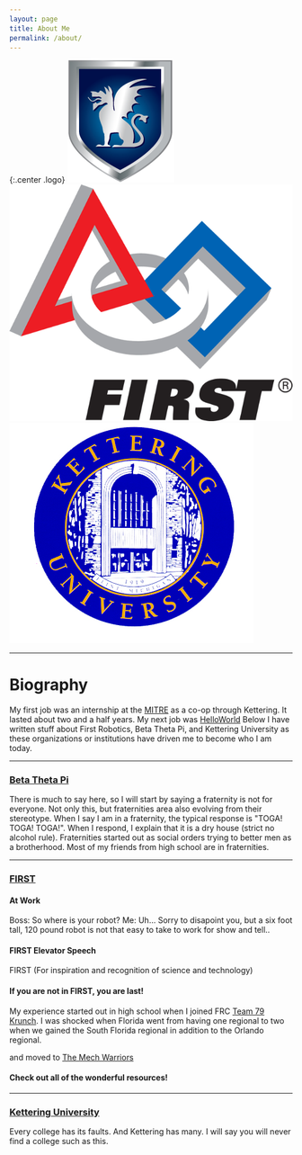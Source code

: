```yaml
---
layout: page
title: About Me
permalink: /about/
---
```


{:.center .logo}
[![Beta Theta Pi Logo](/assets/logos/btplogo.png )](http://betathetapi.org)
[![First Robotics Logo](/assets/logos/firstlogo.png )](http://usfirst.org)
[![Kettering University Logo](/assets/logos/kulogo.png )](http://kettering.edu)

- - -

# Biography

My first job was an internship at the [MITRE](http://www.mitre.org/) as a co-op through Kettering. It lasted about two and a half years. My next job was [HelloWorld](http://www.helloworld.com/)
Below I have written stuff about First Robotics, Beta Theta Pi, and Kettering University as these organizations or institutions have driven me to become who I am today.

- - -

### [Beta Theta Pi](http://betathetapi.org)

There is much to say here, so I will start by saying a fraternity is not for everyone. Not only this, but fraternities area also evolving from their stereotype. When I say I am in a fraternity, the typical response is "TOGA! TOGA! TOGA!". When I respond, I explain that it is a dry house (strict no alcohol rule). Fraternities started out as social orders trying to better men as a brotherhood. Most of my friends from high school are in fraternities. 

- - -

### [FIRST](http://usfirst.org)

#### At Work
Boss: So where is your robot?
Me: Uh... Sorry to disapoint you, but a six foot tall, 120 pound
robot is not that easy to take to work for show and tell..

#### FIRST Elevator Speech
FIRST (For inspiration and recognition of science and technology)

#### If you are not in FIRST, you are last!
My experience started out in high school when I joined FRC [Team 79 Krunch](http://www.teamkrunch.com/). I was shocked when Florida went from having one regional to two when we gained the South Florida regional in addition to the Orlando regional.

 and moved to [The Mech Warriors](http://team573.com)

#### Check out all of the wonderful resources!

- - -

### [Kettering University](http://kettering.edu)

Every college has its faults. And Kettering has many. I will say you will never find a college such as this.